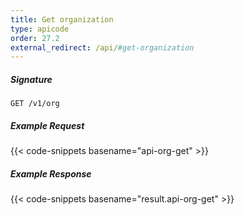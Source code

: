 ```yaml
---
title: Get organization
type: apicode
order: 27.2
external_redirect: /api/#get-organization
---
```


##### Signature
`GET /v1/org`
##### Example Request
{{< code-snippets basename="api-org-get" >}}
##### Example Response
{{< code-snippets basename="result.api-org-get" >}}
